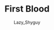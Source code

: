 ---
media: "images/rounds/round_1/first_blood.png"
media_type: image
title: First Blood
author: [Lazy_Shyguy]
desc: Security's first crater wolf kill.
---